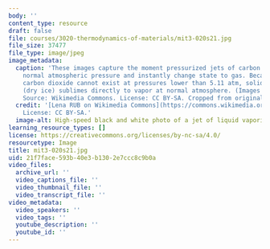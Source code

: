 ```yaml
---
body: ''
content_type: resource
draft: false
file: courses/3020-thermodynamics-of-materials/mit3-020s21.jpg
file_size: 37477
file_type: image/jpeg
image_metadata:
  caption: 'These images capture the moment pressurized jets of carbon dioxide hit
    normal atmospheric pressure and instantly change state to gas. Because liquid
    carbon dioxide cannot exist at pressures lower than 5.11 atm, solid carbon dioxide
    (dry ice) sublimes directly to vapor at normal atmosphere. (Images by [Lena RUB](https://commons.wikimedia.org/wiki/File:Liquid_carbon_dioxide_jets_02.png).
    Source: Wikimedia Commons. License: CC BY-SA. Cropped from original.)'
  credit: '[Lena RUB on Wikimedia Commons](https://commons.wikimedia.org/wiki/File:Liquid_carbon_dioxide_jets_02.png).
    License: CC BY-SA.'
  image-alt: High-speed black and white photo of a jet of liquid vaporizing.
learning_resource_types: []
license: https://creativecommons.org/licenses/by-nc-sa/4.0/
resourcetype: Image
title: mit3-020s21.jpg
uid: 21f7face-593b-40e3-b130-2e7ccc8c9b0a
video_files:
  archive_url: ''
  video_captions_file: ''
  video_thumbnail_file: ''
  video_transcript_file: ''
video_metadata:
  video_speakers: ''
  video_tags: ''
  youtube_description: ''
  youtube_id: ''
---
```

